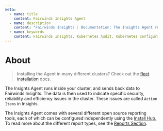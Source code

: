 ```yaml
---
meta:
  - name: title
    content: Fairwinds Insights Agent
  - name: description
    content: "Fairwinds Insights | Documentation: The Insights Agent runs inside your Cluster, and sends back data to Fairwinds Insights"
  - name: keywords
    content: Fairwinds Insights, Kubernetes Audit, Kubernetes configuration validation
---
```

# About

> Installing the Agent in many different clusters? Check out the
> [fleet installation](/installation/agent/setup#fleet-installation) docs.

The Insights Agent runs inside your cluster, and sends back data to Fairwinds Insights. The data is then used to indicate specific security, reliability and efficiency issues in the cluster. These issues are called `Action Items` in Insights.

The Insights Agent comes with several different open source reporting tools, each of which can be
configured independently using the [Install Hub.](/configure/agent/install-hub)
To read more about the different report types, see the [Reports Section](/technical-details/reports/polaris).
